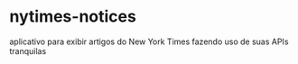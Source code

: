 # nytimes-notices
aplicativo para exibir artigos do New York Times fazendo uso de suas APIs tranquilas
